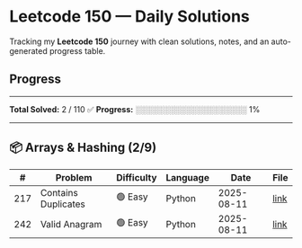 # Leetcode 150 — Daily Solutions

Tracking my **Leetcode 150** journey with clean solutions, notes, and an auto-generated progress table.

## Progress
---

<!-- AUTOGEN:START -->
**Total Solved:** 2 / 110 ✅
**Progress:** ░░░░░░░░░░░░░░░░░░░░ 1%

---

## 📦 Arrays & Hashing (2/9)
| # | Problem | Difficulty | Language | Date | File |
|---|---------|------------|----------|------|------|
| 217 | Contains Duplicates | 🟢 Easy | Python | 2025-08-11 | [link](01-arrays_hashing/LC217-contains-duplicates.py) |
| 242 | Valid Anagram | 🟢 Easy | Python | 2025-08-11 | [link](01-arrays_hashing/LC242-valid-anagram.py) |

<!-- AUTOGEN:END -->
